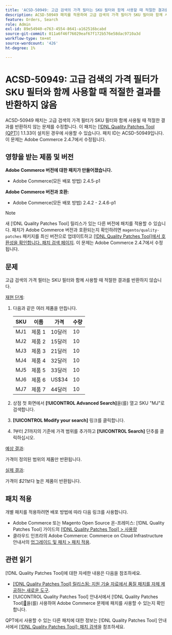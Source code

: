```yaml
---
title: 'ACSD-50949: 고급 검색의 가격 필터는 SKU 필터와 함께 사용할 때 적절한 결과를 반환하지 않습니다'
description: ACSD-50949 패치를 적용하여 고급 검색의 가격 필터가 SKU 필터와 함께 사용될 때 적절한 결과를 반환하지 않는 Adobe Commerce 문제를 해결합니다.
feature: Orders, Search
role: Admin
exl-id: 89e54940-e763-4554-8641-a162516bcabd
source-git-commit: 011a6f46f76029eaf67f172b576e58dac9710a3d
workflow-type: tm+mt
source-wordcount: '426'
ht-degree: 1%

---
```


# ACSD-50949: 고급 검색의 가격 필터가 SKU 필터와 함께 사용할 때 적절한 결과를 반환하지 않음

ACSD-50949 패치는 고급 검색의 가격 필터가 SKU 필터와 함께 사용될 때 적절한 결과를 반환하지 않는 문제를 수정합니다. 이 패치는 [[!DNL Quality Patches Tool (QPT)]](https://experienceleague.adobe.com/en/docs/commerce-operations/tools/quality-patches-tool/quality-patches-tool-to-self-serve-quality-patches) 1.1.33이 설치된 경우에 사용할 수 있습니다. 패치 ID는 ACSD-50949입니다. 이 문제는 Adobe Commerce 2.4.7에서 수정됩니다.

## 영향을 받는 제품 및 버전

**Adobe Commerce 버전에 대한 패치가 만들어졌습니다.**

* Adobe Commerce(모든 배포 방법) 2.4.5-p1

**Adobe Commerce 버전과 호환:**

* Adobe Commerce(모든 배포 방법) 2.4.2 - 2.4.6-p1

>[!NOTE]
>
>새 [!DNL Quality Patches Tool] 릴리스가 있는 다른 버전에 패치를 적용할 수 있습니다. 패치가 Adobe Commerce 버전과 호환되는지 확인하려면 `magento/quality-patches` 패키지를 최신 버전으로 업데이트하고 [[!DNL Quality Patches Tool]에서 호환성을 확인합니다. 패치 검색 페이지](<https://experienceleague.adobe.com/tools/commerce-quality-patches/index.html>). 이 문제는 Adobe Commerce 2.4.7에서 수정됩니다.

## 문제

고급 검색의 가격 필터는 SKU 필터와 함께 사용할 때 적절한 결과를 반환하지 않습니다.

<u>재현 단계</u>:

1. 다음과 같은 여러 제품을 만듭니다.

   | SKU | 이름 | 가격 | 수량 |
   |-----|-----------|-------|----------|
   | MJ1 | 제품 1 | 10달러 | 10 |
   | MJ2 | 제품 2 | 15달러 | 10 |
   | MJ3 | 제품 3 | 21달러 | 10 |
   | MJ4 | 제품 4 | 32달러 | 10 |
   | MJ5 | 제품 5 | 33달러 | 10 |
   | MJ6 | 제품 6 | US$34 | 10 |
   | MJ7 | 제품 7 | 44달러 | 10 |

1. 상점 첫 화면에서 **[!UICONTROL Advanced Search]**&#x200B;을(를) 열고 SKU &quot;MJ&quot;로 검색합니다.
1. **[!UICONTROL Modify your search]** 링크를 클릭합니다.
1. *1*&#x200B;부터 *21*&#x200B;까지의 기준에 가격 범위를 추가하고 **[!UICONTROL Search]** 단추를 클릭하십시오.

<u>예상 결과</u>:

가격이 정의된 범위의 제품만 반환됩니다.

<u>실제 결과</u>:

가격이 *$21*&#x200B;보다 높은 제품이 반환됩니다.

## 패치 적용

개별 패치를 적용하려면 배포 방법에 따라 다음 링크를 사용합니다.

* Adobe Commerce 또는 Magento Open Source 온-프레미스: [!DNL Quality Patches Tool] 가이드의 [[!DNL Quality Patches Tool] > 사용량](/help/tools/quality-patches-tool/usage.md)
* 클라우드 인프라의 Adobe Commerce: Commerce on Cloud Infrastructure 안내서의 [업그레이드 및 패치 > 패치 적용](https://experienceleague.adobe.com/docs/commerce-cloud-service/user-guide/develop/upgrade/apply-patches.html).

## 관련 읽기

[!DNL Quality Patches Tool]에 대한 자세한 내용은 다음을 참조하세요.

* [[!DNL Quality Patches Tool] 릴리스됨: 지원 기술 자료에서 품질 패치를 자체 제공하는 새로운 도구](https://experienceleague.adobe.com/en/docs/commerce-operations/tools/quality-patches-tool/quality-patches-tool-to-self-serve-quality-patches).
* [!UICONTROL Quality Patches Tool] 안내서에서  [!DNL Quality Patches Tool][&#128279;](/help/tools/quality-patches-tool/patches-available-in-qpt/check-patch-for-magento-issue-with-magento-quality-patches.md)을(를) 사용하여 Adobe Commerce 문제에 패치를 사용할 수 있는지 확인합니다.


QPT에서 사용할 수 있는 다른 패치에 대한 정보는 [!DNL Quality Patches Tool] 안내서에서 [[!DNL Quality Patches Tool]: 패치 검색](<https://experienceleague.adobe.com/tools/commerce-quality-patches/index.html>)을 참조하세요.
